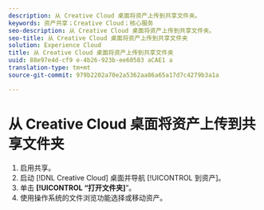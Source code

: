```yaml
---
description: 从 Creative Cloud 桌面将资产上传到共享文件夹。
keywords: 资产共享；Creative Cloud；核心服务
seo-description: 从 Creative Cloud 桌面将资产上传到共享文件夹。
seo-title: 从 Creative Cloud 桌面将资产上传到共享文件夹
solution: Experience Cloud
title: 从 Creative Cloud 桌面将资产上传到共享文件夹
uuid: 88e97e4d-cf9 e-4b26-923b-ee60583 aCAE1 a
translation-type: tm+mt
source-git-commit: 979b2202a70e2a5362aa86a65a17d7c4279b3a1a

---
```



# 从 Creative Cloud 桌面将资产上传到共享文件夹

1. 启用共享。
1. 启动 [!DNL Creative Cloud] 桌面并导航 [!UICONTROL 到资产]。
1. 单击 **[!UICONTROL “打开文件夹]**”。
1. 使用操作系统的文件浏览功能选择或移动资产。
